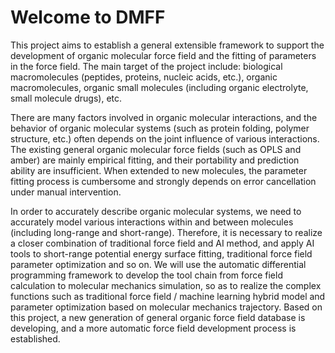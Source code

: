 # Welcome to DMFF

This project aims to establish a general extensible framework to support the development of organic molecular force field and the fitting of parameters in the force field. The main target of the project include: biological macromolecules (peptides, proteins, nucleic acids, etc.), organic macromolecules, organic small molecules (including organic electrolyte, small molecule drugs), etc.

There are many factors involved in organic molecular interactions, and the behavior of organic molecular systems (such as protein folding, polymer structure, etc.) often depends on the joint influence of various interactions. The existing general organic molecular force fields (such as OPLS and amber) are mainly empirical fitting, and their portability and prediction ability are insufficient. When extended to new molecules, the parameter fitting process is cumbersome and strongly depends on error cancellation under manual intervention.

In order to accurately describe organic molecular systems, we need to accurately model various interactions within and between molecules (including long-range and short-range). Therefore, it is necessary to realize a closer combination of traditional force field and AI method, and apply AI tools to short-range potential energy surface fitting, traditional force field parameter optimization and so on. We will use the automatic differential programming framework to develop the tool chain from force field calculation to molecular mechanics simulation, so as to realize the complex functions such as traditional force field / machine learning hybrid model and parameter optimization based on molecular mechanics trajectory. Based on this project, a new generation of general organic force field database is developing, and a more automatic force field development process is established.